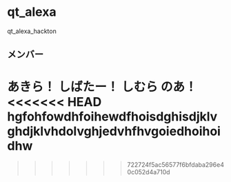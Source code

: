 ﻿# qt_alexa
qt_alexa_hackton

## メンバー
あきら！
しばたー！
しむら
のあ！
<<<<<<< HEAD
hgfohfowdhfoihewdfhoisdghisdjklvghdjklvhdolvghjedvhfhvgoiedhoihoidhw
=======
>>>>>>> 722724f5ac56577f6bfdaba296e40c052d4a710d
